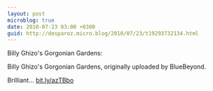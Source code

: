 ```yaml
---
layout: post
microblog: true
date: 2010-07-23 03:00 +0300
guid: http://desparoz.micro.blog/2010/07/23/t19293732134.html
---
```

Billy Ghizo's Gorgonian Gardens: 

Billy Ghizo's Gorgonian Gardens, originally uploaded by BlueBeyond.

Brilliant... [bit.ly/azTBbo](http://bit.ly/azTBbo)
